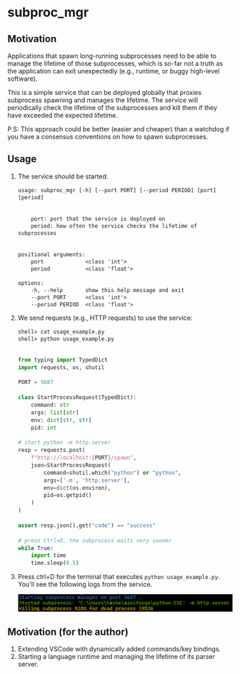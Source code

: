 # subproc_mgr

## Motivation

Applications that spawn long-running subprocesses need to be able to manage the lifetime of those subprocesses, which is so-far not a truth as the application can exit unexpectedly (e.g., runtime, or buggy high-level software).

This is a simple service that can be deployed globally that proxies subprocess spawning and manages the lifetime. The service will periodically check the lifetime of the subprocesses and kill them if they have exceeded the expected lifetime.

P.S: This approach could be better (easier and cheaper) than a watchdog if you have a consensus conventions on how to spawn subprocesses.

## Usage

1. The service should be started:

    ```shell
    usage: subproc_mgr [-h] [--port PORT] [--period PERIOD] [port] [period]


        port: port that the service is deployed on
        period: how often the service checks the lifetime of subprocesses


    positional arguments:
        port             <class 'int'>
        period           <class 'float'>

    options:
        -h, --help       show this help message and exit
        --port PORT      <class 'int'>
        --period PERIOD  <class 'float'>
    ```

2. We send requests (e.g., HTTP requests) to use the service:

    ```shell
    shell> cat usage_example.py
    shell> python usage_example.py
    ```

    ```python

    from typing import TypedDict
    import requests, os, shutil

    PORT = 5687

    class StartProcessRequest(TypedDict):
        command: str
        args: list[str]
        env: dict[str, str]
        pid: int

    # start python -m http.server
    resp = requests.post(
        f"http://localhost:{PORT}/spawn",
        json=StartProcessRequest(
            command=shutil.which("python") or "python",
            args=['-m', 'http.server'],
            env=dict(os.environ),
            pid=os.getpid()
        )
    )

    assert resp.json().get("code") == "success"

    # press Ctrl+D, the subprocess exits very sooner
    while True:
        import time
        time.sleep(0.5)
    ```

3. Press ctrl+D for the terminal that executes `python usage_example.py`. You'll see the following logs from the service.

    ![Preview](./static/preview.png)

## Motivation (for the author)

1. Extending VSCode with dynamically added commands/key bindings.
2. Starting a language runtime and managing the lifetime of its parser server.

